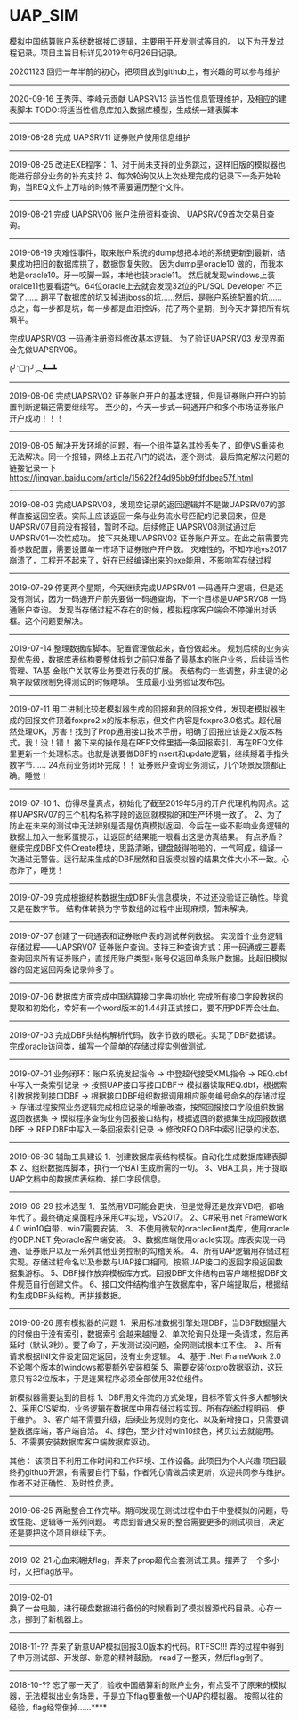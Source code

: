 # UAP_SIM
模拟中国结算账户系统数据接口逻辑，主要用于开发测试等目的。
以下为开发过程记录。项目主旨目标详见2019年6月26日记录。

20201123
回归一年半前的初心，把项目放到github上，有兴趣的可以参与维护

-----------------------------------------------------------------------

2020-09-16
王秀萍、李峰元贡献 UAPSRV13 适当性信息管理维护，及相应的建表脚本
TODO:将适当性信息库加入数据库模型，生成统一建表脚本

-----------------------------------------------------------------------

2019-08-28
完成 UAPSRV11 证券账户使用信息维护

-----------------------------------------------------------------------

2019-08-25
改进EXE程序：
1、对于尚未支持的业务跳过，这样旧版的模拟器也能进行部分业务的补充支持
2、每次轮询仅从上次处理完成的记录下一条开始轮询，当REQ文件上万啥的时候不需要遍历整个文件。

-----------------------------------------------------------------------


2019-08-21
完成 UAPSRV06 账户注册资料查询、 UAPSRV09首次交易日查询。 

-----------------------------------------------------------------------

2019-08-19
灾难性事件，取来账户系统的dump想把本地的系统更新到最新，结果成功把旧的数据库拱了，数据恢复失败。
因为dump是oracle10 做的，而我本地是oracle10。牙一咬脚一跺，本地也装oracle11。
然后就发现windows上装oralce11也要看运气。64位oracle上去就会发现32位的PL/SQL Developer 不正常了……
趟平了数据库的坑又掉进jboss的坑……然后，是账户系统配置的坑……
总之，每一步都是坑，每一步都是血泪控诉。花了两个星期，到今天才算把所有坑填平。

完成UAPSRV03 一码通注册资料修改基本逻辑。
为了验证UAPSRV03 发现界面会先做UAPSRV06。

(╯‵□′)╯︵┻━┻

-----------------------------------------------------------------------

2019-08-06
完成UAPSRV02 证券账户开户的基本逻辑，但是证券账户开户的前置判断逻辑还需要继续写。
至少的，今天一步式一码通开户和多个市场证券账户开户成功！！！

-----------------------------------------------------------------------

2019-08-05
解决开发环境的问题，有一个组件莫名其妙丢失了，即使VS重装也无法解决。同一个报错，网络上五花八门的说法，逐个测试，最后搞定解决问题的链接记录一下
https://jingyan.baidu.com/article/15622f24d95bb9fdfdbea57f.html 


-----------------------------------------------------------------------

2019-08-03
完成UAPSRV08，发现空记录的返回逻辑并不是做UAPSRV07的那样直接返回空表。实际上应该返回一条与业务流水号匹配的记录回来，但是UAPSRV07目前没有报错，暂时不动。后续修正
UAPSRV08测试通过后 UAPSRV01一次性成功。
接下来处理UAPSRV02 证券账户开立。在此之前需要完善参数配置，需要设置单一市场下证券账户开户数。
灾难性的，不知咋地vs2017崩溃了，工程开不起来了，好在已经编译出来的exe能用，不影响写存储过程

-----------------------------------------------------------------------

2019-07-29
停更两个星期，今天继续完成UAPSRV01 一码通开户逻辑，但是还没有测试，因为一码通开户前先要做一码通查询，下一个目标是UAPSRV08 一码通账户查询。
发现当存储过程不存在的时候，模拟程序客户端会不停弹出对话框。这个问题要解决。

-----------------------------------------------------------------------

2019-07-14
整理数据库脚本。配置管理做起来，备份做起来。
规划后续的业务实现优先级，数据库表结构要整体规划之前只准备了最基本的账户业务，后续适当性管理、TA基
金账户关联等业务要进行表的扩展。
表结构的一些调整，非主键的必填字段做限制免得测试的时候瞎填。
生成最小业务验证发布包。

-----------------------------------------------------------------------

2019-07-11
用二进制比较老模拟器生成的回报和我的回报文件，发现老模拟器生成的回报文件顶着foxpro2.x的版本标志，但文件内容是foxpro3.0格式。超代居然处理OK，厉害！找到了Prop通用接口技术手册，明确了回报应该是2.x版本格式。我！没！错！
接下来的操作是在REP文件里插一条回报索引，再在REQ文件里更新一个处理标志。也就是说要做DBF的insert和update逻辑，继续掰着手指头数字节…… 
24点前业务闭环完成！！ 证券账户查询业务测试，几个场景反馈都正确。睡觉！

-----------------------------------------------------------------------

2019-07-10
1、仿得尽量真点，初始化了截至2019年5月的开户代理机构网点。这样UAPSRV07的三个机构名称字段的返回就模拟的和生产环境一致了。
2、为了防止在未来的测试中无法辨别是否是仿真模拟返回，今后在一些不影响业务逻辑的数据上加入一些彩蛋提示，让返回的结果能一眼看出这是仿真结果。
有点矛盾？
继续完成DBF文件Create模块，思路清晰，键盘敲得啪啪的，一气呵成，编译一次通过无警告。运行起来生成的DBF居然和旧版模拟器的结果文件大小不一致。心态炸了，睡觉！

-----------------------------------------------------------------------

2019-07-09
完成根据结构数据生成DBF头信息模块，不过还没验证正确性。毕竟又是在数字节。
结构体转换为字节数组的过程中出现麻烦，暂未解决。

-----------------------------------------------------------------------

2019-07-07
创建了一码通表和证券账户表的测试样例数据。
实现首个业务逻辑存储过程——UAPSRV07 证券账户查询。支持三种查询方式：用一码通或三要素查询回来所有证券账户，直接用账户类型+账号仅返回单条账户数据。比起旧模拟器的固定返回两条记录帅多了。 

-----------------------------------------------------------------------

2019-07-06
数据库方面完成中国结算接口字典初始化
完成所有接口字段数据的提取和初始化，幸好有一个word版本的1.44非正式接口，要不用PDF弄会吐血。

-----------------------------------------------------------------------

2019-07-03
完成DBF头结构解析代码，数字节数的眼花。实现了DBF数据读。
完成oracle访问类，编写一个简单的存储过程实例做测试。

-----------------------------------------------------------------------


2019-07-01
业务闭环：账户系统发起指令 -> 中登超代接受XML指令 -> REQ.dbf中写入一条索引记录 -> 按照UAP接口写接口DBF-> 模拟器读取REQ.dbf，根据索引数据找到接口DBF -> 根据接口DBF组织数据调用相应服务编号命名的存储过程 -> 存储过程按照业务逻辑完成相应记录的增删改查，按照回报接口字段组织数据返回数据集 -> 模拟程序查询业务回报接口结构，根据返回的数据集生成回报数据DBF -> REP.DBF中写入一条回报索引记录 -> 修改REQ.DBF中索引记录的状态。

-----------------------------------------------------------------------

2019-06-30
辅助工具建设
1、创建数据库表结构模板。自动化生成数据库建表脚本
2、组织数据库脚本，执行一个BAT生成所需的一切。
3、VBA工具，用于提取UAP文档中的数据库表结构、接口字段信息。

-----------------------------------------------------------------------


2019-06-29
技术选型
1、虽然用VB可能会更快，但是觉得还是放弃VB吧，都啥年代了。最终确定桌面程序采用C#实现，VS2017。
2、C#采用.net FrameWork 4.0 win10自带，win7需要安装。
3、不使用微软的oracleclient类库，使用oracle的ODP.NET 免oracle客户端安装。
3、数据库端使用oracle实现。库表实现一码通、证券账户以及一系列其他业务控制的勾稽关系。
4、所有UAP逻辑用存储过程实现。存储过程命名以及参数与UAP接口相同，按照UAP接口的返回字段返回数据集游标。
5、DBF操作放弃模板库方式。回报DBF文件结构由客户端根据DBF文件规范自行创建文件。
6、接口文件结构维护在数据库中，客户端提取后，根据结构生成DBF头结构。再拼接数据。

-----------------------------------------------------------------------

2019-06-26
原有模拟器的问题
1、采用标准数据引擎处理DBF，当DBF数据量大的时候由于没有索引，数据索引会越来越慢
2、单次轮询只处理一条请求，然后再延时（默认3秒）。要了命了，开发测试没问题，全网测试根本扛不住。
3、所有请求根据INI文件设定固定返回，没有业务逻辑。
4、基于 .Net FrameWork 2.0 不论哪个版本的windows都要额外安装框架
5、需要安装foxpro数据驱动，这玩意只有32位版本，于是连累程序必须全部使用32位组件。

新模拟器需要达到的目标
1、DBF用文件流的方式处理，目标不管文件多大都够快
2、采用C/S架构，业务逻辑在数据库中用存储过程实现。所有存储过程明码，便于维护。
3、客户端不需要升级，后续业务规则的变化、以及新增接口，只需要调整数据库端，客户端自洽。
4、绿色，至少针对win10绿色，拷贝过去就能用。
5、不需要安装数据库客户端数据库驱动。

其他：
该项目不利用工作时间和工作环境、工作设备。此项目为个人兴趣
项目最终扔github开源，有需要自行下载，作者凭心情做后续更新，欢迎共同参与维护。
作者不对正确性、及时性负责。

-----------------------------------------------------------------------

2019-06-25
两融整合工作完毕。期间发现在测试过程中由于中登模拟的问题，导致性能、逻辑等一系列问题。
考虑到普通交易的整合需要更多的测试项目，决定还是要把这个项目继续下去。

-----------------------------------------------------------------------

2019-02-21
心血来潮扶flag，弄来了prop超代全套测试工具。摆弄了一个多小时，又把flag放平。

-----------------------------------------------------------------------

2019-02-01	
换了一台电脑，进行硬盘数据进行备份的时候看到了模拟器源代码目录。心存一念，挪到了新机器上。

-----------------------------------------------------------------------

2018-11-??
弄来了新意UAP模拟回报3.0版本的代码。RTFSC!!!
弄的过程中得到了申万测试部、开发部、新意的精神鼓励。
read了一整天，然后flag倒了。

-----------------------------------------------------------------------

2018-10-??
忘了哪一天了，验收中国结算新的账户业务，有点受不了原来的模拟器，无法模拟出业务场景，于是立下flag要重做一个UAP的模拟器。
按照以往的经验，flag经常倒掉……****